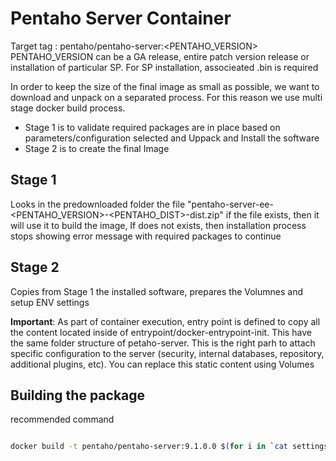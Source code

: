 # Pentaho Server Container

Target tag : pentaho/pentaho-server:<PENTAHO_VERSION>
PENTAHO_VERSION can be a GA release, entire patch version release or installation of particular SP. For SP installation, associeated .bin is required

In order to keep the size of the final image as small as possible, we want to download and unpack on a separated process.
For this reason we use multi stage docker build process.
* Stage 1 is to validate required packages are in place based on parameters/configuration selected and Uppack and Install the software
* Stage 2 is to create the final Image

## Stage 1 
Looks in the predownloaded folder the file "pentaho-server-ee-<PENTAHO_VERSION>-<PENTAHO_DIST>-dist.zip"
if the file exists, then it will use it to build the image,
If does not exists, then installation process stops showing error message with required packages to continue

## Stage 2
Copies from Stage 1 the installed software, prepares the Volumnes and setup ENV settings

**Important**: As part of container execution, entry point is defined to copy all the content located inside of entrypoint/docker-entrypoint-init. This have the same folder structure of petaho-server. This is the right parh to attach specific configuration to the server (security, internal databases, repository, additional plugins, etc). You can replace this static content using Volumes

## Building the package
recommended command 

```bash

docker build -t pentaho/pentaho-server:9.1.0.0 $(for i in `cat settings.env`; do out+="--build-arg $i " ; done; echo $out;out="") .

```



